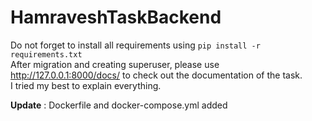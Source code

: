 # HamraveshTaskBackend
 
Do not forget to install all requirements using `pip install -r requirements.txt` <br>
After migration and creating superuser, please use http://127.0.0.1:8000/docs/ to check out the documentation of the task.<br>
I tried my best to explain everything.

**Update** : Dockerfile and docker-compose.yml added
